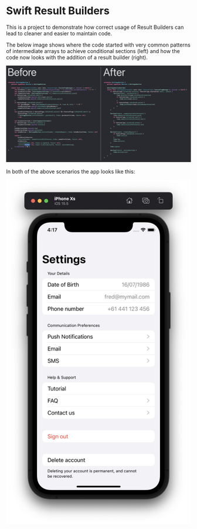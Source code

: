 # Swift Result Builders

This is a project to demonstrate how correct usage of Result Builders can lead to cleaner and easier to maintain code.

The below image shows where the code started with very common patterns of intermediate arrays to achieve conditional sections (left) and how the code now looks with the addition of a result builder (right).

![](.github/images/comparison.png)

In both of the above scenarios the app looks like this:

![A screenshot of the apps settings screen. A typical settings screen showing multiple sections with either one or more items in each section](.github/images/app.png)
